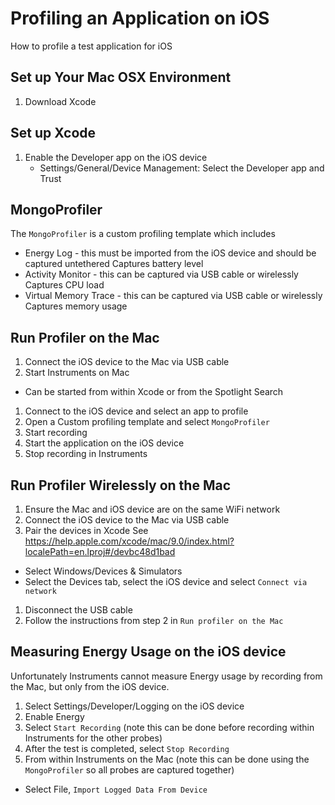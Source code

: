 # Profiling an Application on iOS
How to profile a test application for iOS

## Set up Your Mac OSX Environment
1. Download Xcode

## Set up Xcode
1. Enable the Developer app on the iOS device
   * Settings/General/Device Management: Select the Developer app and Trust

## MongoProfiler
The `MongoProfiler` is a custom profiling template which includes
  * Energy Log - this must be imported from the iOS device and should be captured untethered
    Captures battery level
  * Activity Monitor - this can be captured via USB cable or wirelessly
    Captures CPU load
  * Virtual Memory Trace - this can be captured via USB cable or wirelessly
    Captures memory usage

## Run Profiler on the Mac
1. Connect the iOS device to the Mac via USB cable
1. Start Instruments on Mac
  * Can be started from within Xcode or from the Spotlight Search
1. Connect to the iOS device and select an app to profile
1. Open a Custom profiling template and select `MongoProfiler`
1. Start recording
1. Start the application on the iOS device
1. Stop recording in Instruments

## Run Profiler Wirelessly on the Mac
1. Ensure the Mac and iOS device are on the same WiFi network
1. Connect the iOS device to the Mac via USB cable
1. Pair the devices in Xcode
See https://help.apple.com/xcode/mac/9.0/index.html?localePath=en.lproj#/devbc48d1bad
  * Select Windows/Devices & Simulators
  * Select the Devices tab, select the iOS device and select `Connect via network`
1. Disconnect the USB cable
1. Follow the instructions from step 2 in `Run profiler on the Mac`

## Measuring Energy Usage on the iOS device
Unfortunately Instruments cannot measure Energy usage by recording from the Mac, but only from the iOS device.
1. Select Settings/Developer/Logging on the iOS device
1. Enable Energy
1. Select `Start Recording` (note this can be done before recording within Instruments for the other probes)
1. After the test is completed, select `Stop Recording`
1. From within Instruments on the Mac (note this can be done using the `MongoProfiler` so all probes are captured together)
  * Select File, `Import Logged Data From Device`
